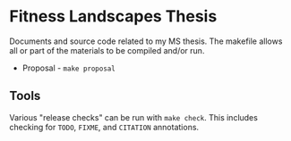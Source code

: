 # Fitness Landscapes Thesis

Documents and source code related to my MS thesis. The makefile allows all or
part of the materials to be compiled and/or run.

  * Proposal - `make proposal`

## Tools

Various "release checks" can be run with `make check`. This includes checking for `TODO`, `FIXME`, and `CITATION` annotations.
